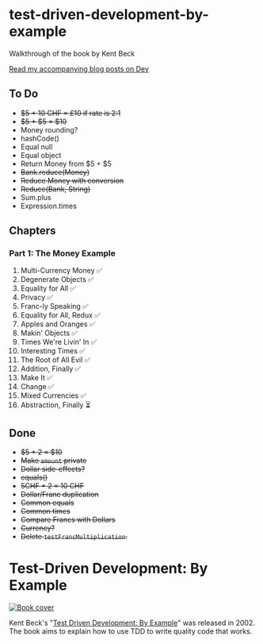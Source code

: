 # test-driven-development-by-example
Walkthrough of the book by Kent Beck

[Read my accompanying blog posts on Dev](https://dev.to/ruthmoog/book-club-test-driven-development-by-example-1-1e0l)

## To Do

- ~~$5 + 10 CHF = £10 if rate is 2:1~~
- ~~$5 + $5 = $10~~
- Money rounding?
- hashCode()
- Equal null
- Equal object
- Return Money from $5 + $5
- ~~Bank.reduce(Money)~~
- ~~Reduce Money with conversion~~
- ~~Reduce(Bank, String)~~
- Sum.plus
- Expression.times


## Chapters

### Part 1: The Money Example
1. Multi-Currency Money ✅
2. Degenerate Objects ✅
3. Equality for All ✅
4. Privacy ✅
5. Franc-ly Speaking ✅
6. Equality for All, Redux ✅
7. Apples and Oranges ✅
8. Makin' Objects ✅
9. Times We're Livin' In ✅
10. Interesting Times ✅
11. The Root of All Evil ✅
12. Addition, Finally ✅
13. Make It ✅
14. Change ✅
15. Mixed Currencies ✅
16. Abstraction, Finally ⏳


## Done

- ~~$5 * 2 = $10~~
- ~~Make `amount` private~~
- ~~Dollar side-effects?~~
- ~~equals()~~
- ~~5CHF * 2 = 10 CHF~~
- ~~Dollar/Franc duplication~~
- ~~Common equals~~
- ~~Common times~~
- ~~Compare Francs with Dollars~~
- ~~Currency?~~
- ~~Delete `testFrancMultiplication`.~~


# Test-Driven Development: By Example 

[![Book cover](https://learning.oreilly.com/library/cover/0321146530/250w/)](https://www.oreilly.com/library/view/test-driven-development/0321146530/)

Kent Beck's "[Test Driven Development: By Example](https://www.oreilly.com/library/view/test-driven-development/0321146530/)" was released in 2002. The book aims to explain how to use TDD to write quality code that works.
